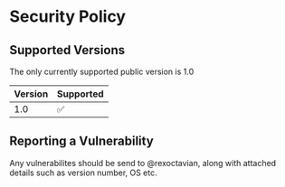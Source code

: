 # Security Policy

## Supported Versions

The only currently supported public version is 1.0

| Version | Supported          |
| ------- | ------------------ |
| 1.0     | :white_check_mark: |

## Reporting a Vulnerability

Any vulnerabilites should be send to @rexoctavian, along with attached details
such as version number, OS etc.
